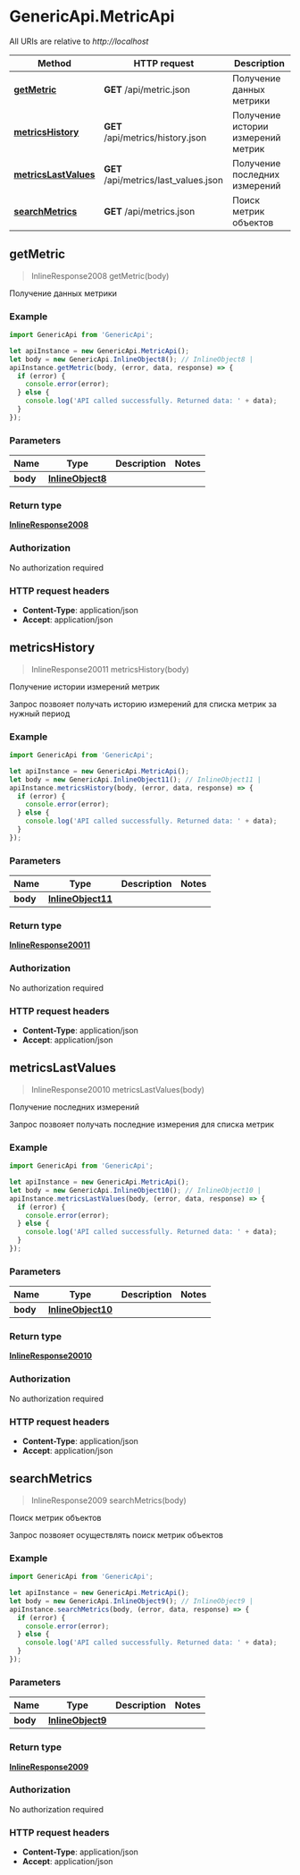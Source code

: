 # GenericApi.MetricApi

All URIs are relative to *http://localhost*

Method | HTTP request | Description
------------- | ------------- | -------------
[**getMetric**](MetricApi.md#getMetric) | **GET** /api/metric.json | Получение данных метрики
[**metricsHistory**](MetricApi.md#metricsHistory) | **GET** /api/metrics/history.json | Получение истории измерений метрик
[**metricsLastValues**](MetricApi.md#metricsLastValues) | **GET** /api/metrics/last_values.json | Получение последних измерений
[**searchMetrics**](MetricApi.md#searchMetrics) | **GET** /api/metrics.json | Поиск метрик объектов



## getMetric

> InlineResponse2008 getMetric(body)

Получение данных метрики

### Example

```javascript
import GenericApi from 'GenericApi';

let apiInstance = new GenericApi.MetricApi();
let body = new GenericApi.InlineObject8(); // InlineObject8 | 
apiInstance.getMetric(body, (error, data, response) => {
  if (error) {
    console.error(error);
  } else {
    console.log('API called successfully. Returned data: ' + data);
  }
});
```

### Parameters


Name | Type | Description  | Notes
------------- | ------------- | ------------- | -------------
 **body** | [**InlineObject8**](InlineObject8.md)|  | 

### Return type

[**InlineResponse2008**](InlineResponse2008.md)

### Authorization

No authorization required

### HTTP request headers

- **Content-Type**: application/json
- **Accept**: application/json


## metricsHistory

> InlineResponse20011 metricsHistory(body)

Получение истории измерений метрик

Запрос позвояет получать историю измерений для списка метрик за нужный период

### Example

```javascript
import GenericApi from 'GenericApi';

let apiInstance = new GenericApi.MetricApi();
let body = new GenericApi.InlineObject11(); // InlineObject11 | 
apiInstance.metricsHistory(body, (error, data, response) => {
  if (error) {
    console.error(error);
  } else {
    console.log('API called successfully. Returned data: ' + data);
  }
});
```

### Parameters


Name | Type | Description  | Notes
------------- | ------------- | ------------- | -------------
 **body** | [**InlineObject11**](InlineObject11.md)|  | 

### Return type

[**InlineResponse20011**](InlineResponse20011.md)

### Authorization

No authorization required

### HTTP request headers

- **Content-Type**: application/json
- **Accept**: application/json


## metricsLastValues

> InlineResponse20010 metricsLastValues(body)

Получение последних измерений

Запрос позвояет получать последние измерения для списка метрик

### Example

```javascript
import GenericApi from 'GenericApi';

let apiInstance = new GenericApi.MetricApi();
let body = new GenericApi.InlineObject10(); // InlineObject10 | 
apiInstance.metricsLastValues(body, (error, data, response) => {
  if (error) {
    console.error(error);
  } else {
    console.log('API called successfully. Returned data: ' + data);
  }
});
```

### Parameters


Name | Type | Description  | Notes
------------- | ------------- | ------------- | -------------
 **body** | [**InlineObject10**](InlineObject10.md)|  | 

### Return type

[**InlineResponse20010**](InlineResponse20010.md)

### Authorization

No authorization required

### HTTP request headers

- **Content-Type**: application/json
- **Accept**: application/json


## searchMetrics

> InlineResponse2009 searchMetrics(body)

Поиск метрик объектов

Запрос позвояет осуществлять поиск метрик объектов

### Example

```javascript
import GenericApi from 'GenericApi';

let apiInstance = new GenericApi.MetricApi();
let body = new GenericApi.InlineObject9(); // InlineObject9 | 
apiInstance.searchMetrics(body, (error, data, response) => {
  if (error) {
    console.error(error);
  } else {
    console.log('API called successfully. Returned data: ' + data);
  }
});
```

### Parameters


Name | Type | Description  | Notes
------------- | ------------- | ------------- | -------------
 **body** | [**InlineObject9**](InlineObject9.md)|  | 

### Return type

[**InlineResponse2009**](InlineResponse2009.md)

### Authorization

No authorization required

### HTTP request headers

- **Content-Type**: application/json
- **Accept**: application/json

